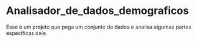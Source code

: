 # Analisador_de_dados_demograficos
Esse é um projeto que pega um conjunto de dados e analisa algumas partes especificas dele.
